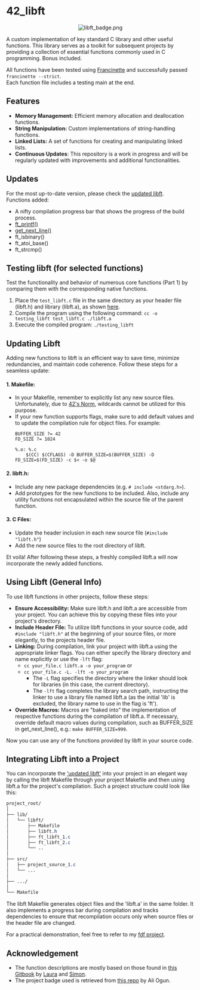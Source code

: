 # 42_libft
<p align="center">
    <img src="https://github.com/alx-sch/42_libft/assets/134595144/bce87494-3c97-4028-ab66-83a48190603d" alt="libft_badge.png" />
</p>

A custom implementation of key standard C library and other useful functions. This library serves as a toolkit for subsequent projects by providing a collection of essential functions commonly used in C programming. Bonus included.

All functions have been tested using [Francinette](https://github.com/xicodomingues/francinette) and successfully passed `francinette --strict`.  
Each function file includes a testing main at the end.

## Features

- **Memory Management:** Efficient memory allocation and deallocation functions.
- **String Manipulation:** Custom implementations of string-handling functions.
- **Linked Lists:** A set of functions for creating and manipulating linked lists.
- **Continuous Updates**: This repository is a work in progress and will be regularly updated with improvements and additional functionalities.

## Updates
For the most up-to-date version, please check the [updated libft](https://github.com/alx-sch/42_libft/tree/main/updated_libft).    
Functions added:  
- A nifty compilation progress bar that shows the progress of the build process.
- [ft_printf()](https://github.com/alx-sch/42_printf)
- [get_next_line()](https://github.com/alx-sch/42_get_next_line)
- ft_isbinary()
- ft_atoi_base()
- ft_strcmp()

## Testing libft (for selected functions)

Test the functionality and behavior of numerous core functions (Part 1) by comparing them with the corresponding native functions.

1. Place the `test_libft.c` file in the same directory as your header file (libft.h) and library (libft.a), as shown [here](https://github.com/alx-sch/42_libft/tree/main/testing_libft).
2. Compile the program using the following command: `cc -o testing_libft test_libft.c ./libft.a`
3. Execute the compiled program: `./testing_libft`

## Updating Libft
Adding new functions to libft is an efficient way to save time, minimize redundancies, and maintain code coherence. Follow these steps for a seamless update:  

#### **1. Makefile:** 
- In your Makefile, remember to explicitly list any new source files. Unfortunately, due to [42's Norm](https://github.com/42School/norminette/blob/master/pdf/en.norm.pdf), wildcards cannot be utilized for this purpose.
- If your new function supports flags, make sure to add default values and to update the compilation rule for object files. For example: 
    ```
    BUFFER_SIZE ?= 42
    FD_SIZE ?= 1024

    %.o: %.c
	    $(CC) $(CFLAGS) -D BUFFER_SIZE=$(BUFFER_SIZE) -D FD_SIZE=$(FD_SIZE) -c $< -o $@
    ```
#### **2. libft.h:** 
- Include any new package dependencies (e.g. `# include <stdarg.h>`).
- Add prototypes for the new functions to be included. Also, include any utility functions not encapsulated within the source file of the parent function.

#### **3. C Files:**  
- Update the header inclusion in each new source file (`#include "libft.h"`)
- Add the new source files to the root directory of libft.

Et voilà! After following these steps, a freshly compiled libft.a will now incorporate the newly added functions.

## Using Libft (General Info)
To use libft functions in other projects, follow these steps:
- **Ensure Accessibility:** Make sure libft.h and libft.a are accessible from your project. You can achieve this by copying these files into your project's directory.
- **Include Header File:** To utilize libft functions in your source code, add `#include "libft.h"` at the beginning of your source files, or more elegantly, to the projects header file.
- **Linking:** During compilation, link your project with libft.a using the appropriate linker flags. You can either specify the library directory and name explicitly or use the `-lft` flag:
	- `cc your_file.c libft.a -o your_program` or
	- `cc your_file.c -L. -lft -o your_program`
		- The `-L` flag specifies the directory where the linker should look for libraries (in this case, the current directory).  
   		- The `-lft` flag completes the library search path, instructing the linker to use a library file named libft.a (as the initial 'lib' is excluded, the library name to use in the flag is 'ft').
- **Override Macros:** Macros are "baked into" the implementation of respective functions during the compilation of libft.a. If necessary, override default macro values during compilation, such as BUFFER_SIZE in get_next_line(), e.g.: `make BUFFER_SIZE=999`.

Now you can use any of the functions provided by libft in your source code.

## Integrating Libft into a Project
You can incorporate the ['updated libft'](https://github.com/alx-sch/42_libft/tree/main/updated_libft) into your project in an elegant way by calling the libft Makefile through your project Makefile and then using libft.a for the project's compilation. Such a project structure could look like this:
```css
project_root/
│
├── lib/
│   └── libft/
│       ├── Makefile
│       ├── libft.h
│       ├── ft_libft_1.c
│       ├── ft_libft_2.c
│   	└── ..
│ 
├── src/  
│   ├── project_source_1.c
│   └── ...
│ 
├── .../
│ 
└── Makefile
```
The libft Makefile generates object files and the 'libft.a' in the same folder. It also implements a progress bar during compilation and tracks dependencies to ensure that recompilation occurs only when source files or the header file are changed.

For a practical demonstration, feel free to refer to my [fdf project](https://github.com/alx-sch/42_fdf). 

## Acknowledgement
- The function descriptions are mostly based on those found in [this Gitbook](https://42-cursus.gitbook.io/guide/rank-00/libft) by [Laura](https://github.com/TheBrisly) and [Simon](https://github.com/Laendrun).
- The project badge used is retrieved from [this repo](https://github.com/ayogun/42-project-badges) by Ali Ogun.
